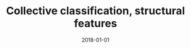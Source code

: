 ---
# Documentation: https://wowchemy.com/docs/managing-content/

title: Collective classification, structural features
subtitle: ''
summary: ''
authors:
- kazienko
- kajdanowicz
tags: []
categories: []
date: '2018-01-01'
lastmod: 2022-10-07T05:07:09Z
featured: false
draft: false

# Featured image
# To use, add an image named `featured.jpg/png` to your page's folder.
# Focal points: Smart, Center, TopLeft, Top, TopRight, Left, Right, BottomLeft, Bottom, BottomRight.
image:
  caption: ''
  focal_point: ''
  preview_only: false

# Projects (optional).
#   Associate this post with one or more of your projects.
#   Simply enter your project's folder or file name without extension.
#   E.g. `projects = ["internal-project"]` references `content/project/deep-learning/index.md`.
#   Otherwise, set `projects = []`.
projects: []
publishDate: '2022-10-07T05:07:08.093952Z'
publication_types:
- '6'
abstract: ''
publication: '*Encyclopedia of Social Network Analysis and Mining*'
doi: 10.1007/978-1-4939-7131-2_46
---